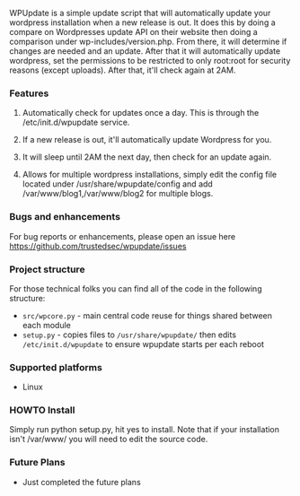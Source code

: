 WPUpdate is a simple update script that will automatically update your wordpress installation when a new release is out.  It does this by doing a compare on Wordpresses update API on their website then doing a comparison under wp-includes/version.php. From there, it will determine if changes are needed and an update. After that it will automatically update wordpress, set the permissions to be restricted to only root:root for security reasons (except uploads). After that, it'll check again at 2AM.

### Features

1. Automatically check for updates once a day. This is through the /etc/init.d/wpupdate service.

2. If a new release is out, it'll automatically update Wordpress for you.

3. It will sleep until 2AM the next day, then check for an update again.

4. Allows for multiple wordpress installations, simply edit the config file located under /usr/share/wpupdate/config and add /var/www/blog1,/var/www/blog2 for multiple blogs.

### Bugs and enhancements

For bug reports or enhancements, please open an issue here https://github.com/trustedsec/wpupdate/issues

### Project structure

For those technical folks you can find all of the code in the following structure:

- ```src/wpcore.py``` - main central code reuse for things shared between each module
- ```setup.py``` - copies files to ```/usr/share/wpupdate/``` then edits ```/etc/init.d/wpupdate``` to ensure wpupdate starts per each reboot

### Supported platforms

- Linux

### HOWTO Install

Simply run python setup.py, hit yes to install. Note that if your installation isn't /var/www/ you will need to edit the source code.

### Future Plans

- Just completed the future plans
